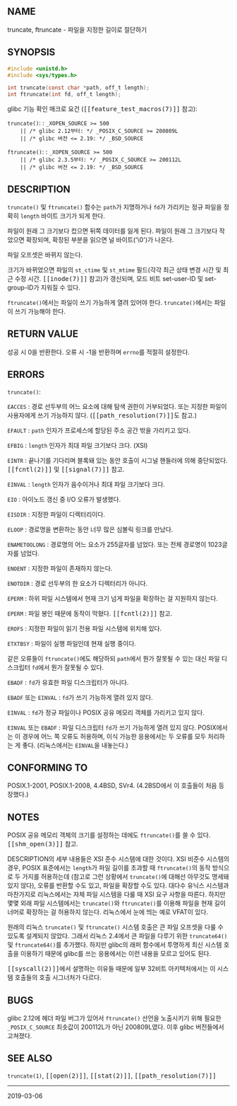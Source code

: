 ## NAME

truncate, ftruncate - 파일을 지정한 길이로 절단하기

## SYNOPSIS

```c
#include <unistd.h>
#include <sys/types.h>

int truncate(const char *path, off_t length);
int ftruncate(int fd, off_t length);
```

glibc 기능 확인 매크로 요건 (<tt>[[feature_test_macros(7)]]</tt> 참고):

`truncate()`:
:   `_XOPEN_SOURCE >= 500`<br>
    `    || /* glibc 2.12부터: */ _POSIX_C_SOURCE >= 200809L`<br>
    `    || /* glibc 버전 <= 2.19: */ _BSD_SOURCE`

`ftruncate()`:
:   `_XOPEN_SOURCE >= 500`<br>
    `    || /* glibc 2.3.5부터: */ _POSIX_C_SOURCE >= 200112L`<br>
    `    || /* glibc 버전 <= 2.19: */ _BSD_SOURCE`

## DESCRIPTION

`truncate()` 및 `ftruncate()` 함수는 `path`가 지명하거나 `fd`가 가리키는 정규 파일을 정확히 `length` 바이트 크기가 되게 한다.

파일이 원래 그 크기보다 컸으면 뒤쪽 데이터를 잃게 된다. 파일이 원래 그 크기보다 작았으면 확장되며, 확장된 부분을 읽으면 널 바이트('\0')가 나온다.

파일 오프셋은 바뀌지 않는다.

크기가 바뀌었으면 파일의 `st_ctime` 및 `st_mtime` 필드(각각 최근 상태 변경 시간 및 최근 수정 시간. <tt>[[inode(7)]]</tt> 참고)가 갱신되며, 모드 비트 set-user-ID 및 set-group-ID가 지워질 수 있다.

`ftruncate()`에서는 파일이 쓰기 가능하게 열려 있어야 한다. `truncate()`에서는 파일이 쓰기 가능해야 한다.

## RETURN VALUE

성공 시 0을 반환한다. 오류 시 -1을 반환하며 `errno`를 적절히 설정한다.

## ERRORS

`truncate()`:

`EACCES`
:   경로 선두부의 어느 요소에 대해 탐색 권한이 거부되었다. 또는 지정한 파일이 사용자에게 쓰기 가능하지 않다. (<tt>[[path_resolution(7)]]</tt>도 참고.)

`EFAULT`
:   `path` 인자가 프로세스에 할당된 주소 공간 밖을 가리키고 있다.

`EFBIG`
:   `length` 인자가 최대 파일 크기보다 크다. (XSI)

`EINTR`
:   끝나기를 기다리며 블록돼 있는 동안 호출이 시그널 핸들러에 의해 중단되었다. <tt>[[fcntl(2)]]</tt> 및 <tt>[[signal(7)]]</tt> 참고.

`EINVAL`
:   `length` 인자가 음수이거나 최대 파일 크기보다 크다.

`EIO`
:   아이노드 갱신 중 I/O 오류가 발생했다.

`EISDIR`
:   지정한 파일이 디렉터리이다.

`ELOOP`
:   경로명을 변환하는 동안 너무 많은 심볼릭 링크를 만났다.

`ENAMETOOLONG`
:   경로명의 어느 요소가 255글자를 넘었다. 또는 전체 경로명이 1023글자를 넘었다.

`ENOENT`
:   지정한 파일이 존재하지 않는다.

`ENOTDIR`
:   경로 선두부의 한 요소가 디렉터리가 아니다.

`EPERM`
:   하위 파일 시스템에서 현재 크기 넘게 파일을 확장하는 걸 지원하지 않는다.

`EPERM`
:   파일 봉인 때문에 동작이 막혔다. <tt>[[fcntl(2)]]</tt> 참고.

`EROFS`
:   지정한 파일이 읽기 전용 파일 시스템에 위치해 있다.

`ETXTBSY`
:   파일이 실행 파일인데 현재 실행 중이다.

같은 오류들이 `ftruncate()`에도 해당하되 `path`에서 뭔가 잘못될 수 있는 대신 파일 디스크립터 `fd`에서 뭔가 잘못될 수 있다.

`EBADF`
:   `fd`가 유효한 파일 디스크립터가 아니다.

`EBADF` 또는 `EINVAL`
:   `fd`가 쓰기 가능하게 열려 있지 않다.

`EINVAL`
:   `fd`가 정규 파일이나 POSIX 공유 메모리 객체를 가리키고 있지 않다.

`EINVAL` 또는 `EBADF`
:   파일 디스크립터 `fd`가 쓰기 가능하게 열려 있지 않다. POSIX에서는 이 경우에 어느 쪽 오류도 허용하며, 이식 가능한 응용에서는 두 오류를 모두 처리하는 게 좋다. (리눅스에서는 `EINVAL`을 내놓는다.)

## CONFORMING TO

POSIX.1-2001, POSIX.1-2008, 4.4BSD, SVr4. (4.2BSD에서 이 호출들이 처음 등장했다.)

## NOTES

POSIX 공유 메모리 객체의 크기를 설정하는 데에도 `ftruncate()`를 쓸 수 있다. <tt>[[shm_open(3)]]</tt> 참고.

DESCRIPTION의 세부 내용들은 XSI 준수 시스템에 대한 것이다. XSI 비준수 시스템의 경우, POSIX 표준에서는 `length`가 파일 길이를 초과할 때 `ftruncate()`의 동작 방식으로 두 가지를 허용하는데 (참고로 그런 상황에서 `truncate()`에 대해선 아무것도 명세돼 있지 않다), 오류를 반환할 수도 있고, 파일을 확장할 수도 있다. 대다수 유닉스 시스템과 마찬가지로 리눅스에서는 자체 파일 시스템을 다룰 때 XSI 요구 사항을 따른다. 하지만 몇몇 외래 파일 시스템에서는 `truncate()`와 `ftruncate()`를 이용해 파일을 현재 길이 너머로 확장하는 걸 허용하지 않는다. 리눅스에서 눈에 띄는 예로 VFAT이 있다.

원래의 리눅스 `truncate()` 및 `ftruncate()` 시스템 호출은 큰 파일 오프셋을 다룰 수 있도록 설계되지 않았다. 그래서 리눅스 2.4에서 큰 파일을 다루기 위한 `truncate64()` 및 `ftruncate64()`를 추가했다. 하지만 glibc의 래퍼 함수에서 투명하게 최신 시스템 호출을 이용하기 때문에 glibc를 쓰는 응용에서는 이런 내용을 모르고 있어도 된다.

<tt>[[syscall(2)]]</tt>에서 설명하는 이유들 때문에 일부 32비트 아키텍처에서는 이 시스템 호출들의 호출 시그너처가 다르다.

## BUGS

glibc 2.12에 헤더 파일 버그가 있어서 `ftruncate()` 선언을 노출시키기 위해 필요한 `_POSIX_C_SOURCE` 최솟값이 200112L가 아닌 200809L였다. 이후 glibc 버전들에서 고쳐졌다.

## SEE ALSO

`truncate(1)`, <tt>[[open(2)]]</tt>, <tt>[[stat(2)]]</tt>, <tt>[[path_resolution(7)]]</tt>

----

2019-03-06
